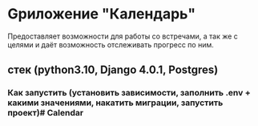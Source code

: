 # Gриложение "Календарь"
Предоставляет возможности для работы со встречами, а так же с целями и даёт возможность отслеживать прогресс по ним.

## стек (python3.10, Django 4.0.1, Postgres)

### Как запустить (установить зависимости, заполнить .env + какими значениями, накатить миграции, запустить проект)#   C a l e n d a r  
 